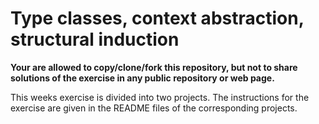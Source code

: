 # Type classes, context abstraction, structural induction

**Your are allowed to copy/clone/fork this repository, but not to share solutions of the exercise in any public repository or web page.**

This weeks exercise is divided into two projects. The instructions for the exercise are given in the README files of the corresponding projects.

